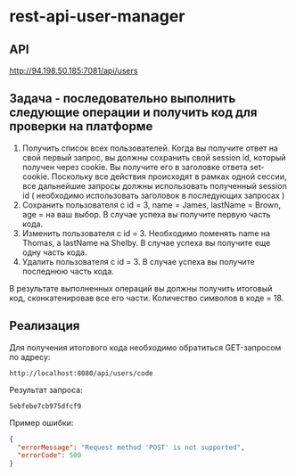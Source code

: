 # rest-api-user-manager

## API

http://94.198.50.185:7081/api/users

## Задача - последовательно выполнить следующие операции и получить код для проверки на платформе

1. Получить список всех пользователей. Когда вы получите ответ на свой первый запрос, вы должны сохранить свой session
   id, который получен через cookie. Вы получите его в заголовке ответа set-cookie. Поскольку все действия происходят в
   рамках одной сессии, все дальнейшие запросы должны использовать полученный session id ( необходимо использовать
   заголовок в последующих запросах )
2. Сохранить пользователя с id = 3, name = James, lastName = Brown, age = на ваш выбор. В случае успеха вы получите
   первую часть кода.
3. Изменить пользователя с id = 3. Необходимо поменять name на Thomas, а lastName на Shelby. В случае успеха вы получите
   еще одну часть кода.
4. Удалить пользователя с id = 3. В случае успеха вы получите последнюю часть кода.

В результате выполненных операций вы должны получить итоговый код, сконкатенировав все его части. Количество символов в
коде = 18.

## Реализация

Для получения итогового кода необходимо обратиться GET-запросом по адресу:

```http request
http://localhost:8080/api/users/code
```

Результат запроса:

```text
5ebfebe7cb975dfcf9
```

Пример ошибки:

```json
{
  "errorMessage": "Request method 'POST' is not supported",
  "errorCode": 500
}
```